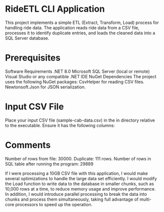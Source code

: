 # RideETL CLI Application
This project implements a simple ETL (Extract, Transform, Load) process for handling ride data. The application reads ride data from a CSV file, processes it to identify duplicate entries, and loads the cleaned data into a SQL Server database.
# Prerequisites
Software Requirements
.NET 8.0 
Microsoft SQL Server (local or remote)
Visual Studio or any compatible .NET IDE
NuGet Dependencies
The project uses the following NuGet packages:
CsvHelper for reading CSV files.
Newtonsoft.Json for JSON serialization.

# Input CSV File
Place your input CSV file (sample-cab-data.csv) in the in directory relative to the executable. Ensure it has the following columns:

# Comments
Number of rows from file: 30000.
Duplicate: 111 rows.
Number of rows in SQL table after running the program: 29889

If I were processing a 10GB CSV file with this application, I would make several optimizations to handle the large data set efficiently. I would modify the Load function to write data to the database in smaller chunks, such as 10,000 rows at a time, to reduce memory usage and improve performance. In addition, I would introduce parallel processing to break the data into chunks and process them simultaneously, taking full advantage of multi-core processors to speed up the operation.
